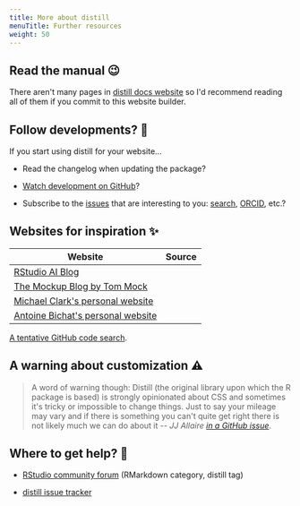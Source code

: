 ```yaml
---
title: More about distill
menuTitle: Further resources
weight: 50
---
```


## Read the manual :wink:

There aren't many pages in [distill docs website](https://rstudio.github.io/distill/) so I'd recommend reading all of them if you commit to this website builder.

## Follow developments? :eyes:

If you start using distill for your website...

* Read the changelog when updating the package?

* [Watch development on GitHub](https://help.github.com/en/github/managing-subscriptions-and-notifications-on-github/viewing-your-subscriptions#configuring-your-watch-settings-for-an-individual-repository)?

* Subscribe to the [issues](https://github.com/rstudio/distill/issues) that are interesting to you: [search](https://github.com/rstudio/distill/issues/9), [ORCID](https://github.com/rstudio/distill/issues/21), etc.?

## Websites for inspiration :sparkles:

| Website | Source |
|---|---|
| [RStudio AI Blog](https://blogs.rstudio.com/ai/) | [<i class='fab fa-fw fa-github'>](https://github.com/rstudio/ai-blog) |
| [The Mockup Blog by Tom Mock](https://themockup.blog/) | [<i class='fab fa-fw fa-github'>](https://github.com/jthomasmock/radix_themockup) |
| [Michael Clark's personal website](https://m-clark.github.io/) | [<i class='fab fa-fw fa-github'>](https://github.com/m-clark/m-clark.github.io) |
| [Antoine Bichat's personal website](https://abichat.github.io/) | [<i class='fab fa-fw fa-github'>](https://github.com/abichat/abichat.github.io) |

[A tentative GitHub code search](https://github.com/search?l=&o=desc&q=distill%3A%3Adistill_website+filename%3Aindex.Rmd&s=indexed&type=Code).

## A warning about customization :warning:

> A word of warning though: Distill (the original library upon which the R package is based) is strongly opinionated about CSS and sometimes it's tricky or impossible to change things. Just to say your mileage may vary and if there is something you can't quite get right there is not likely much we can do about it -- *JJ Allaire [in a GitHub issue](https://github.com/rstudio/distill/issues/100#issuecomment-508075573)*.

## Where to get help? :wave:

* [RStudio community forum](https://community.rstudio.com/c/R-Markdown/10) (RMarkdown category, distill tag)

* [distill issue tracker](https://github.com/rstudio/distill/issues?q=is%3Aissue+is%3Aopen+sort%3Aupdated-desc)